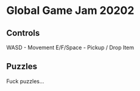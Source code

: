 # Global Game Jam 20202

## Controls

WASD - Movement
E/F/Space - Pickup / Drop Item

## Puzzles

Fuck puzzles...